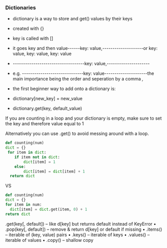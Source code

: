 ### Dictionaries

* dictionary is a way to store and get() values by their keys

* created with {}

* key is called with []

* it goes key and then value------key: value,--------------------or   key: value, key: value, key: value
*  -----------------------------------key: value,---------------------
* e.g. ------------------------------key: value---------------------the main importance being the order and seperation by a comma *,*

* the first beginner way to add onto a dictionary is:
*  dictionary[new_key] = new_value
*  dictionary.get(key, default_value)

  If you are counting in a loop and your dictionary is empty, make sure to set the key and therefore value equal to 1

  Alternatively you can use .get() to avoid messing around with a loop. 
```Python
def counting(num)
dict = {}
 for item in dict:
    if item not in dict:
        dict[item] = 1
    else:
        dict[item] = dict[item] + 1
  return dict
```

VS

```Python
def counting(num)
dict = {}
for item in num:
  dict[item] = dict.get(item, 0) + 1
return dict
```

.get(key[, default]) – like d[key] but returns default instead of KeyError
• .pop(key[, default]) – remove & return d[key] or default if missing
• .items() – iterable of (key, value) pairs
• .keys() – iterable of keys
• .values() – iterable of values
• .copy() – shallow copy
